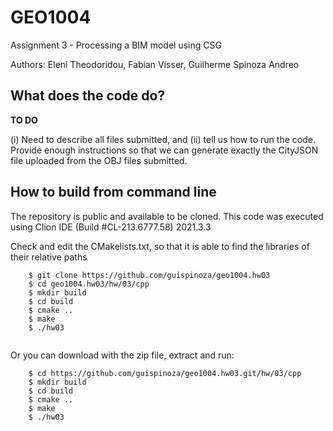 # GEO1004
Assignment 3 - Processing a BIM model using CSG

Authors: Eleni Theodoridou, Fabian Visser, Guilherme Spinoza Andreo

## What does the code do?
**TO DO**

(i) Need to describe all files submitted, and (ii) tell us how to run the code. Provide enough instructions so that we can generate exactly the CityJSON file uploaded from the OBJ files submitted.

## How to build from command line

The repository is public and available to be cloned.
This code was executed using Clion IDE (Build #CL-213.6777.58) 2021.3.3

Check and edit the CMakelists.txt, so that it is able to find the libraries of their relative paths 

```
    $ git clone https://github.com/guispinoza/geo1004.hw03
    $ cd geo1004.hw03/hw/03/cpp
    $ mkdir build
    $ cd build
    $ cmake ..
    $ make
    $ ./hw03
  
```
Or you can download with the zip file, extract and run:
```
    $ cd https://github.com/guispinoza/geo1004.hw03.git/hw/03/cpp
    $ mkdir build
    $ cd build
    $ cmake ..
    $ make
    $ ./hw03

```

